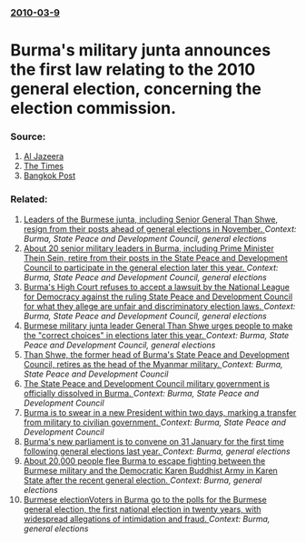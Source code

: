 ### [2010-03-9](/news/2010/03/9/index.md)

# Burma's military junta announces the first law relating to the 2010 general election, concerning the election commission. 




### Source:

1. [Al Jazeera](http://english.aljazeera.net/news/asia-pacific/2010/03/2010394417778884.html)
2. [The Times](http://www.timesonline.co.uk/tol/news/world/asia/article7054903.ece)
3. [Bangkok Post](http://www.bangkokpost.com/news/asia/170876/burma-junta-to-appoint-electoral-body)

### Related:

1. [Leaders of the Burmese junta, including Senior General Than Shwe, resign from their posts ahead of general elections in November. ](/news/2010/08/27/leaders-of-the-burmese-junta-including-senior-general-than-shwe-resign-from-their-posts-ahead-of-general-elections-in-november.md) _Context: Burma, State Peace and Development Council, general elections_
2. [About 20 senior military leaders in Burma, including Prime Minister Thein Sein, retire from their posts in the State Peace and Development Council to participate in the general election later this year. ](/news/2010/04/27/about-20-senior-military-leaders-in-burma-including-prime-minister-thein-sein-retire-from-their-posts-in-the-state-peace-and-development-c.md) _Context: Burma, State Peace and Development Council, general elections_
3. [Burma's High Court refuses to accept a lawsuit by the National League for Democracy against the ruling State Peace and Development Council for what they allege are unfair and discriminatory election laws. ](/news/2010/03/23/burma-s-high-court-refuses-to-accept-a-lawsuit-by-the-national-league-for-democracy-against-the-ruling-state-peace-and-development-council-f.md) _Context: Burma, State Peace and Development Council, general elections_
4. [Burmese military junta leader General Than Shwe urges people to make the "correct choices" in elections later this year. ](/news/2010/01/4/burmese-military-junta-leader-general-than-shwe-urges-people-to-make-the-correct-choices-in-elections-later-this-year.md) _Context: Burma, State Peace and Development Council, general elections_
5. [Than Shwe, the former head of Burma's State Peace and Development Council, retires as the head of the Myanmar military. ](/news/2011/04/4/than-shwe-the-former-head-of-burma-s-state-peace-and-development-council-retires-as-the-head-of-the-myanmar-military.md) _Context: Burma, State Peace and Development Council_
6. [The State Peace and Development Council military government is officially dissolved in Burma. ](/news/2011/03/30/the-state-peace-and-development-council-military-government-is-officially-dissolved-in-burma.md) _Context: Burma, State Peace and Development Council_
7. [Burma is to swear in a new President within two days, marking a transfer from military to civilian government. ](/news/2011/03/29/burma-is-to-swear-in-a-new-president-within-two-days-marking-a-transfer-from-military-to-civilian-government.md) _Context: Burma, State Peace and Development Council_
8. [Burma's new parliament is to convene on 31 January for the first time following general elections last year. ](/news/2011/01/10/burma-s-new-parliament-is-to-convene-on-31-january-for-the-first-time-following-general-elections-last-year.md) _Context: Burma, general elections_
9. [About 20,000 people flee Burma to escape fighting between the Burmese military and the Democratic Karen Buddhist Army in Karen State after the recent general election. ](/news/2010/11/9/about-20-000-people-flee-burma-to-escape-fighting-between-the-burmese-military-and-the-democratic-karen-buddhist-army-in-karen-state-after-t.md) _Context: Burma, general elections_
10. [Burmese electionVoters in Burma go to the polls for the Burmese general election, the first national election in twenty years, with widespread allegations of intimidation and fraud. ](/news/2010/11/7/burmese-electionpvoters-in-burma-go-to-the-polls-for-the-burmese-general-election-the-first-national-election-in-twenty-years-with-widespr.md) _Context: Burma, general elections_
